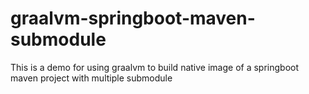 # graalvm-springboot-maven-submodule
This is a demo for using graalvm to build native image of a springboot maven project with multiple submodule
